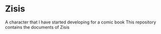 # Zisis
A character that I have started developing for a comic book 
This repository contains the documents of Zisis
